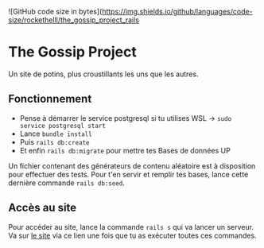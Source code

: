 
![GitHub code size in bytes](https://img.shields.io/github/languages/code-size/rockethelll/the_gossip_project_rails

# The Gossip Project

Un site de potins, plus croustillants les uns que les autres.

## Fonctionnement

* Pense à démarrer le service postgresql si tu utilises WSL &rarr; `sudo service postgresql start`
* Lance `bundle install`
* Puis `rails db:create`
* Et enfin `rails db:migrate` pour mettre tes Bases de données UP

Un fichier contenant des générateurs de contenu aléatoire est à disposition pour effectuer des tests.
Pour t'en servir et remplir tes bases, lance cette dernière commande `rails db:seed`.

## Accès au site

Pour accéder au site, lance la commande `rails s` qui va lancer un serveur.
Va sur [le site](http://localhost:3000) via ce lien une fois que tu as exécuter toutes ces commandes.
